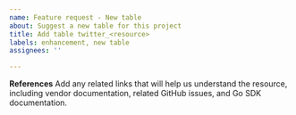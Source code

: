```yaml
---
name: Feature request - New table
about: Suggest a new table for this project
title: Add table twitter_<resource>
labels: enhancement, new table
assignees: ''

---
```


**References**
Add any related links that will help us understand the resource, including vendor documentation, related GitHub issues, and Go SDK documentation.
